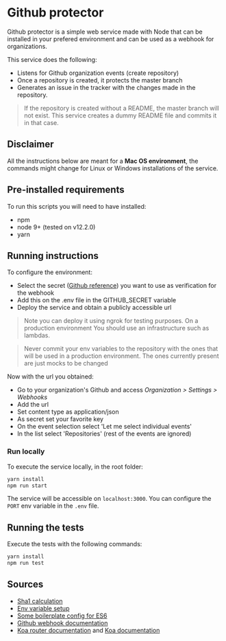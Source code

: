 # Github protector

Github protector is a simple web service made with Node that can be installed
in your prefered environment and can be used as a webhook for organizations.

This service does the following:
- Listens for Github organization events (create repository)
- Once a repository is created, it protects the master branch
- Generates an issue in the tracker with the changes made in the repository.

> If the repository is created without a README, the master branch will not exist.
This service creates a dummy README file and commits it in that case.

## Disclaimer
All the instructions below are meant for a **Mac OS environment**, the commands might change
for Linux or Windows installations of the service.

## Pre-installed requirements

To run this scripts you will need to have installed:
- npm
- node 9+ (tested on v12.2.0)
- yarn

## Running instructions

To configure the environment:
- Select the secret ([Github reference](https://developer.github.com/webhooks/securing/)) you want to use as verification for the webhook
- Add this on the .env file in the GITHUB_SECRET variable
- Deploy the service and obtain a publicly accessible url
> Note you can deploy it using ngrok for testing purposes. On a production environment
You should use an infrastructure such as lambdas.

> Never commit your env variables to the repository with the ones that will be used in a 
production environment. The ones currently present are just mocks to be changed

Now with the url you obtained:
- Go to your organization's Github and access *Organization > Settings > Webhooks*
- Add the url
- Set content type as application/json
- As secret set your favorite key
- On the event selection select 'Let me select individual events'
- In the list select 'Repositories' (rest of the events are ignored)



### Run locally

To execute the service locally, in the root folder:

```bash
yarn install
npm run start 
```

The service will be accessible on ``localhost:3000``. You can configure the ``PORT``
env variable in the ``.env`` file.

## Running the tests

Execute the tests with the following commands:

```bash
yarn install
npm run test
```

## Sources

- [Sha1 calculation](http://osxdaily.com/2012/06/06/check-sha1-hash-of-string/)
- [Env variable setup](https://medium.com/the-node-js-collection/making-your-node-js-work-everywhere-with-environment-variables-2da8cdf6e786)
- [Some boilerplate config for ES6](https://medium.com/@onlykiosk/complete-babel-7-guide-for-beginners-in-2019-7dd78214c464)
- [Github webhook documentation](https://developer.github.com/webhooks/)
- [Koa router documentation](https://github.com/ZijianHe/koa-router) and [Koa documentation](https://koajs.com/)
